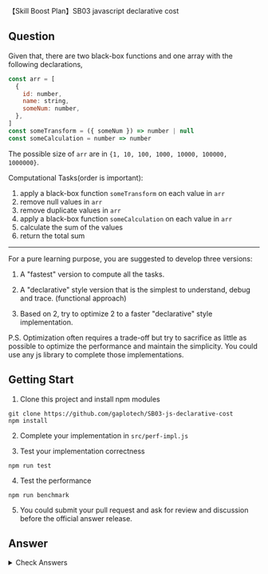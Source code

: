 【Skill Boost Plan】SB03 javascript declarative cost

## Question

Given that, there are two black-box functions and one array with the following
declarations,

```js
const arr = [
  {
    id: number,
    name: string,
    someNum: number,
  },
]
const someTransform = ({ someNum }) => number | null
const someCalculation = number => number
```

The possible size of `arr` are in `{1, 10, 100, 1000, 10000, 100000, 1000000}`.

Computational Tasks(order is important):

1.  apply a black-box function `someTransform` on each value in `arr`
2.  remove null values in `arr`
3.  remove duplicate values in `arr`
4.  apply a black-box function `someCalculation` on each value in `arr`
5.  calculate the sum of the values
6.  return the total sum

---

For a pure learning purpose, you are suggested to develop three versions:

1. A "fastest" version to compute all the tasks.

2. A "declarative" style version that is the simplest to understand, debug and trace.
   (functional approach)

3. Based on 2, try to optimize 2 to a faster "declarative" style implementation.

P.S. Optimization often requires a trade-off but try to sacrifice as little as possible to
optimize the performance and maintain the simplicity. You could use any js library to
complete those implementations.

## Getting Start

1. Clone this project and install npm modules

```
git clone https://github.com/gaplotech/SB03-js-declarative-cost
npm install
```

2. Complete your implementation in `src/perf-impl.js`

3. Test your implementation correctness

```
npm run test
```

4. Test the performance

```
npm run benchmark
```

5. You could submit your pull request and ask for review and discussion before the
   official answer release.

## Answer

<details>
  <summary>Check Answers</summary>
https://github.com/gaplotech/skill-boost-plan/pull/4
</details>
